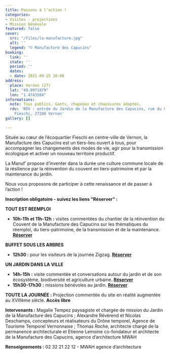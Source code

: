```yaml
---
title: Passons à l'action !
categories:
- Visites - projections
- Mission bénévole
featured: false
cover:
  src: "/files/la-manufacture.jpg"
  alt: ''
  legend: "© Manufacture des Capucins"
booking:
  link: ''
  state: ''
  period: ''
  dates:
  - date: 2021-09-25 10:00
address:
  place: Vernon (27)
  lat: "49.0971879"
  lon: "1.4743584"
informations:
  note: Tous publics. Gants, chapeaux et chaussures adaptés.
  rdv: 'RDV : entrée du Jardin de la Manufacture des Capucins, rue du Colonel Théodore
    Fieschi, 27200 Vernon'
gallery: []

---
```

Située au cœur de l’écoquartier Fieschi en centre-ville de Vernon, la Manufacture des Capucins est un tiers-lieu ouvert à tous, pour accompagner les changements des modes de vie, agir pour la transmission écologique et activer un nouveau territoire productif.

La Manuf’ propose d’inventer dans la durée une culture commune locale de la résilience par la réinvention du couvent en tiers-patrimoine et par la maintenance du jardin.

Nous vous proposons de participer à cette renaissance et de passer à l’action !

**Inscription obligatoire - suivez les liens "Réserver" :**

**TOUT EST REEMPLOI**

* **10h-11h et 11h-12h** **:** visites commentées du chantier de la réinvention du Couvent de la Manufacture des Capucins sur les thématiques du réemploi, du tiers-patrimoine, de la transmission et de la maintenance. [**Réserver**](https://www.weezevent.com/visite-commentee-du-chantier-de-la-manufacture-des-capucins)

**BUFFET SOUS LES ARBRES** 

* **12h30 :** pour les visiteurs de la journée Zigzag. [**Réserver**](https://www.weezevent.com/buffet-sous-les-arbres-pour-les-visiteurs-de-la-journee-zigzag)

**UN JARDIN DANS LA VILLE**

* **14h-15h** **:** visite commentée et conversations autour du jardin et de son écosystème, biodiversité et agriculture urbaine. [**Réserver**](https://www.weezevent.com/visite-guidee-du-jardin-de-la-manufacture)
* **15h30-17h30** **:** missions bénévoles au jardin. [**Réserver**](https://calendly.com/benevolat/jardin?month=2021-09)

**TOUTE LA JOURNÉE :** Projection commentée du site en réalité augmentée au XVIIIème siècle. **Accès libre**

**Intervenants :** Magalie Tempez paysagiste et chargée de mission du Jardin de la Manufacture des Capucins ; Alexandre Révérend et Nicolas Deschamps, concepteurs et réalisateurs du Drône temporel, Agence de Tourisme Temporel Vernonnaise ; Thomas Roche, architecte chargé de la permanence architecturale et Etienne Lemoine co-fondateur et architecte de la Manufacture des Capucins, agence d’architecture MWAH

**Renseignements :** 02 32 21 22 12 - MWAH agence d’architecture